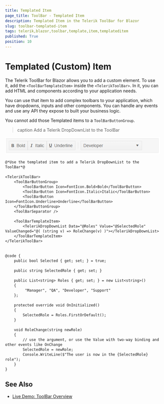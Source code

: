 ```yaml
---
title: Templated Item
page_title: ToolBar - Templated Item
description: Templated Item in the Telerik ToolBar for Blazor
slug: toolbar-templated-item
tags: telerik,blazor,toolbar,template,item,templateditem
published: True
position: 10
---
```


# Templated (Custom) Item

The Telerik ToolBar for Blazor allows you to add a custom element. To use it, add the `<ToolBarTemplateItem>` inside the `<TelerikToolBar>`. In it, you can add HTML and components according to your application needs.

You can use that item to add complex toolbars to your application, which have dropdowns, inputs and other components. You can handle any events and use any API they expose to built your business logic.

You cannot add those Templated items to a `ToolBarButtonGroup`.

>caption Add a Telerik DropDownList to the ToolBar

![templated item for the ToolBar](images/toolbar-templated-item.png)

````CSHTML
@*Use the templated item to add a Telerik DropDownList to the ToolBar*@

<TelerikToolBar>
    <ToolBarButtonGroup>
        <ToolBarButton Icon=FontIcon.Bold>Bold</ToolBarButton>
        <ToolBarButton Icon=FontIcon.Italic>Italic</ToolBarButton>
        <ToolBarButton Icon=FontIcon.Underline>Underline</ToolBarButton>
    </ToolBarButtonGroup>
    <ToolBarSeparator />

    <ToolBarTemplateItem>
        <TelerikDropDownList Data="@Roles" Value="@SelectedRole" ValueChanged="@( (string v) => RoleChange(v) )"></TelerikDropDownList>
    </ToolBarTemplateItem>
</TelerikToolBar>


@code {
    public bool Selected { get; set; } = true;

    public string SelectedRole { get; set; }

    public List<string> Roles { get; set; } = new List<string>()
    {
         "Manager", "QA", "Developer", "Support"
    };

    protected override void OnInitialized()
    {
        SelectedRole = Roles.FirstOrDefault();
    }

    void RoleChange(string newRole)
    {
        // use the argument, or use the Value with two-way binding and other events like OnChange
        SelectedRole = newRole;
        Console.WriteLine($"The user is now in the {SelectedRole} role");
    }
}
````


## See Also

  * [Live Demo: ToolBar Overview](https://demos.telerik.com/blazor-ui/toolbar/overview)

